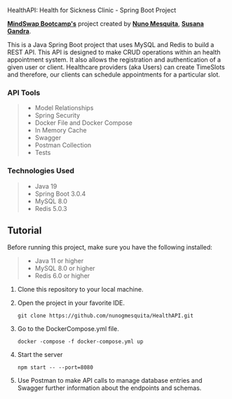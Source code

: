 HealthAPI: Health for Sickness Clinic - Spring Boot Project


**[MindSwap Bootcamp's](https://mindswap.academy/)** project
created by **[Nuno Mesquita](https://github.com/nunogmesquita/)**,
**[Susana Gandra](https://github.com/susanagandra/)**.

This is a Java Spring Boot project that uses MySQL and Redis to build a REST API.
This API is designed to make CRUD operations within an health appointment system. 
It also allows the registration and authentication of a given user or client.
Healthcare providers (aka Users) can create TimeSlots and therefore, our clients can
schedule appointments for a particular slot.

### API Tools

> - Model Relationships
> - Spring Security
> - Docker File and Docker Compose
> - In Memory Cache
> - Swagger
> - Postman Collection
> - Tests

### Technologies Used
> - Java 19
> - Spring Boot 3.0.4
> - MySQL 8.0
> - Redis 5.0.3

## Tutorial

Before running this project, make sure you have the following installed:
> - Java 11 or higher
> - MySQL 8.0 or higher
> - Redis 6.0 or higher

1. Clone this repository to your local machine.
2. Open the project in your favorite IDE.

   `git clone https://github.com/nunogmesquita/HealthAPI.git`
3. Go to the DockerCompose.yml file.

   `docker -compose -f docker-compose.yml up`
4. Start the server

   `npm start -- --port=8080`
5. Use Postman to make API calls to manage database entries and Swagger 
further information about the endpoints and schemas.
